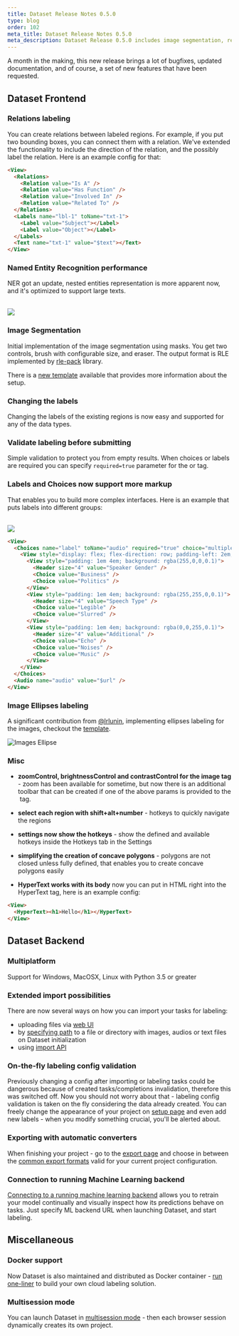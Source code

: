 ```yaml
---
title: Dataset Release Notes 0.5.0
type: blog
order: 102
meta_title: Dataset Release Notes 0.5.0
meta_description: Dataset Release 0.5.0 includes image segmentation, relations labeling, named entity recognition performance, image ellipses labeling, and more.
---
```


A month in the making, this new release brings a lot of bugfixes, updated documentation, and of course, a set of new features that have been requested. 

## Dataset Frontend

### Relations labeling

You can create relations between labeled regions. For example, if you put two bounding boxes, you can connect them with a relation. We've extended the functionality to include the direction of the relation, and the possibly label the relation. Here is an example config for that:

```html
<View>
  <Relations>
    <Relation value="Is A" />
    <Relation value="Has Function" />
    <Relation value="Involved In" />
    <Relation value="Related To" />
  </Relations>
  <Labels name="lbl-1" toName="txt-1">
    <Label value="Subject"></Label>
    <Label value="Object"></Label>
  </Labels>
  <Text name="txt-1" value="$text"></Text>
</View>
```

### Named Entity Recognition performance

NER got an update, nested entities representation is more apparent now, and it's optimized to support large texts.

<br>
<img src="/images/release-050-ner.png">

### Image Segmentation

Initial implementation of the image segmentation using masks. You get two controls, brush with configurable size, and eraser. The output format is RLE implemented by [rle-pack](https://www.npmjs.com/package/@thi.ng/rle-pack) library.

There is a [new template](/templates/image_segmentation.html) available that provides more information about the setup.

### Changing the labels

Changing the labels of the existing regions is now easy and supported for any of the data types.

### Validate labeling before submitting

Simple validation to protect you from empty results. When choices or labels are required you can specify `required=true` parameter for the <Labels/> or <Choices/> tag.

### Labels and Choices now support more markup

That enables you to build more complex interfaces. Here is an example that puts labels into different groups:

<br>
<img src="/images/release-050-views.png" style="max-width: 732px">

```html
<View>
  <Choices name="label" toName="audio" required="true" choice="multiple" >
    <View style="display: flex; flex-direction: row; padding-left: 2em; padding-right: 2em; margin-bottom: 3em">
      <View style="padding: 1em 4em; background: rgba(255,0,0,0.1)">
        <Header size="4" value="Speaker Gender" />
        <Choice value="Business" />
        <Choice value="Politics" />
      </View>
      <View style="padding: 1em 4em; background: rgba(255,255,0,0.1)">
        <Header size="4" value="Speech Type" />
        <Choice value="Legible" />
        <Choice value="Slurred" />
      </View>
      <View style="padding: 1em 4em; background: rgba(0,0,255,0.1)">
        <Header size="4" value="Additional" />
        <Choice value="Echo" />
        <Choice value="Noises" />
        <Choice value="Music" />
      </View>
    </View>
  </Choices>
  <Audio name="audio" value="$url" />
</View>
```

### Image Ellipses labeling

A significant contribution from [@lrlunin](https://github.com/lrlunin), implementing ellipses labeling for the images, checkout the [template](/templates/image_ellipse.html).

<img src="/images/screens/image_ellipse.png" class="img-template-example" title="Images Ellipse" />

### Misc

- **zoomControl, brightnessControl and contrastControl for the image tag** - zoom has been available for sometime, but now there is an additional toolbar that can be created if one of the above params is provided to the <Image/> tag.

- **select each region with shift+alt+number** - hotkeys to quickly navigate the regions

- **settings now show the hotkeys** - show the defined and available hotkeys inside the Hotkeys tab in the Settings

- **simplifying the creation of concave polygons** - polygons are not closed unless fully defined, that enables you to create concave polygons easily

- **HyperText works with its body** now you can put in HTML right into the HyperText tag, here is an example config:

```html
<View>
  <HyperText><h1>Hello</h1></HyperText>
</View>
```


## Dataset Backend

### Multiplatform

Support for Windows, MacOSX, Linux with Python 3.5 or greater

### Extended import possibilities

There are now several ways on how you can import your tasks for labeling:

- uploading files via [web UI](http://localhost:8080/import)
- by [specifying path](/guide/tasks.html#Import-formats) to a file or directory with images, audios or text files on Dataset initialization
- using [import API](/guide/tasks.html#Import-using-API)

### On-the-fly labeling config validation

Previously changing a config after importing or labeling tasks could be dangerous because of created tasks/completions invalidation, therefore this was switched off. Now you should not worry about that - labeling config validation is taken on the fly considering the data already created. You can freely change the appearance of your project on [setup page](http://localhost:8080/setup) and even add new labels - when you modify something crucial, you'll be alerted about.

### Exporting with automatic converters

When finishing your project - go to the [export page](http://localhost:8080/export) and choose in between the [common export formats](/guide/export.html#Export-formats) valid for your current project configuration.

### Connection to running Machine Learning backend

[Connecting to a running machine learning backend](/guide/ml.html) allows you to retrain your model continually and visually inspect how its predictions behave on tasks. Just specify ML backend URL when launching Dataset, and start labeling.

## Miscellaneous

### Docker support

Now Dataset is also maintained and distributed as Docker container - [run one-liner](/guide/index.html#Running-with-Docker) to build your own cloud labeling solution.

### Multisession mode

You can launch Dataset in [multisession mode](/guide/#Multisession-mode) - then each browser session dynamically creates its own project. 
